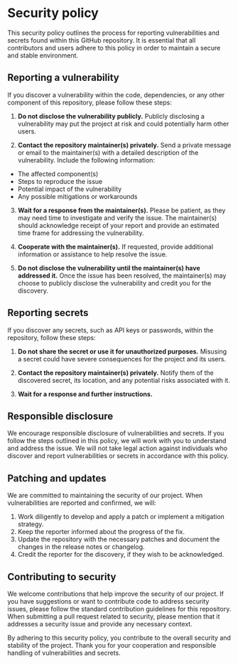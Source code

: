 # Security policy

This security policy outlines the process for reporting vulnerabilities and secrets found within this GitHub repository.
It is essential that all contributors and users adhere to this policy in order to maintain a secure and stable
environment.

## Reporting a vulnerability

If you discover a vulnerability within the code, dependencies, or any other component of this repository, please follow
these steps:

1. **Do not disclose the vulnerability publicly.** Publicly disclosing a vulnerability may put the project at risk and
   could potentially harm other users.

2. **Contact the repository maintainer(s) privately.** Send a private message or email to the maintainer(s) with a
   detailed description of the vulnerability. Include the following information:

- The affected component(s)
- Steps to reproduce the issue
- Potential impact of the vulnerability
- Any possible mitigations or workarounds

3. **Wait for a response from the maintainer(s).** Please be patient, as they may need time to investigate and verify
   the issue. The maintainer(s) should acknowledge receipt of your report and provide an estimated time frame for
   addressing the vulnerability.

4. **Cooperate with the maintainer(s).** If requested, provide additional information or assistance to help resolve the
   issue.

5. **Do not disclose the vulnerability until the maintainer(s) have addressed it.** Once the issue has been resolved,
   the maintainer(s) may choose to publicly disclose the vulnerability and credit you for the discovery.

## Reporting secrets

If you discover any secrets, such as API keys or passwords, within the repository, follow these steps:

1. **Do not share the secret or use it for unauthorized purposes.** Misusing a secret could have severe consequences for
   the project and its users.

2. **Contact the repository maintainer(s) privately.** Notify them of the discovered secret, its location, and any
   potential risks associated with it.

3. **Wait for a response and further instructions.**

## Responsible disclosure

We encourage responsible disclosure of vulnerabilities and secrets. If you follow the steps outlined in this policy, we
will work with you to understand and address the issue. We will not take legal action against individuals who discover
and report vulnerabilities or secrets in accordance with this policy.

## Patching and updates

We are committed to maintaining the security of our project. When vulnerabilities are reported and confirmed, we will:

1. Work diligently to develop and apply a patch or implement a mitigation strategy.
2. Keep the reporter informed about the progress of the fix.
3. Update the repository with the necessary patches and document the changes in the release notes or changelog.
4. Credit the reporter for the discovery, if they wish to be acknowledged.

## Contributing to security

We welcome contributions that help improve the security of our project. If you have suggestions or want to contribute
code to address security issues, please follow the standard contribution guidelines for this repository. When submitting
a pull request related to security, please mention that it addresses a security issue and provide any necessary context.

By adhering to this security policy, you contribute to the overall security and stability of the project. Thank you for
your cooperation and responsible handling of vulnerabilities and secrets.


